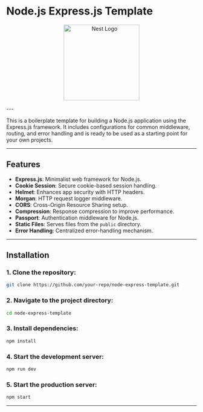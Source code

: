 # Node.js Express.js Template

<p align="center">
    <a href="https://expressjs.com/" target="blank"><img src="https://expressjs.com/images/favicon.png" width="200" alt="Nest Logo" /></a>
  </p>
---

This is a boilerplate template for building a Node.js application using the Express.js framework. It includes configurations for common middleware, routing, and error handling and is ready to be used as a starting point for your own projects.

---

## Features

- **Express.js**: Minimalist web framework for Node.js.
- **Cookie Session**: Secure cookie-based session handling.
- **Helmet**: Enhances app security with HTTP headers.
- **Morgan**: HTTP request logger middleware.
- **CORS**: Cross-Origin Resource Sharing setup.
- **Compression**: Response compression to improve performance.
- **Passport**: Authentication middleware for Node.js.
- **Static Files**: Serves files from the `public` directory.
- **Error Handling**: Centralized error-handling mechanism.

---

## Installation

### 1. Clone the repository:
   ```bash
   git clone https://github.com/your-repo/node-express-template.git
   ```

### 2. Navigate to the project directory:
   ```bash
   cd node-express-template
   ```

### 3. Install dependencies:
   ```bash
   npm install
   ```

### 4. Start the development server:
   ```bash
   npm run dev
   ```

### 5. Start the production server:
   ```bash
   npm start
   ```
---
